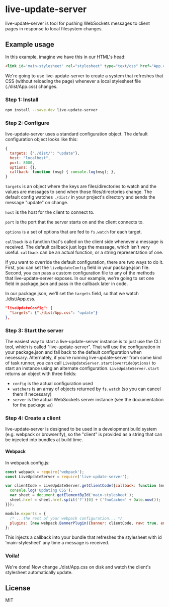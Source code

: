 # live-update-server

live-update-server is tool for pushing WebSockets messages to client pages in response to local filesystem changes.

## Example usage

In this example, imagine we have this in our HTML's head:

```html
<link id='main-stylesheet' rel="stylesheet" type="text/css" href="App.css">
```

We're going to use live-update-server to create a system that refreshes that CSS (without reloading the page) whenever a local stylesheet file (./dist/App.css) changes.

### Step 1: Install

```bash
npm install --save-dev live-update-server
```

### Step 2: Configure

live-update-server uses a standard configuration object. The default configuration object looks like this:

```javascript
{
  targets: {"./dist/": "update"},
  host: "localhost",
  port: 8080,
  options: {},
  callback: function (msg) { console.log(msg); },
}
```

`targets` is an object where the keys are files/directories to watch and the values are messages to send when those files/directories change. The default config watches `./dist/` in your project's directory and sends the message "update" on change.

`host` is the host for the client to connect to.

`port` is the port that the server starts on and the client connects to.

`options` is a set of options that are fed to `fs.watch` for each target.

`callback` is a function that's called on the client side whenever a message is received. The default callback just logs the message, which isn't very useful. `callback` can be an actual function, or a string representation of one.

If you want to override the default configuration, there are two ways to do it. First, you can set the `liveUpdateConfig` field in your package.json file. Second, you can pass a custom configuration file to any of the methods that live-update-server exposes. In our example, we're going to set one field in package.json and pass in the callback later in code.

In our package.json, we'll set the `targets` field, so that we watch ./dist/App.css.
```json
"liveUpdateConfig": {
  "targets": {"./dist/App.css": "update"}
},
```

### Step 3: Start the server

The easiest way to start a live-update-server instance is to just use the CLI tool, which is called "live-update-server". That will use the configuration in your package.json and fall back to the default configuration when necessary. Alternately, if you're running live-update-server from some kind of task runner, you can call `LiveUpdateServer.start(overrideOptions)` to start an instance using an alternate configuration. `LiveUpdateServer.start` returns an object with three fields:

* `config` is the actual configuration used
* `watchers` is an array of objects returned by `fs.watch` (so you can cancel them if necessary)
* `server` is the actual WebSockets server instance (see the documentation for the package `ws`)

### Step 4: Create a client

live-update-server is designed to be used in a development build system (e.g. webpack or browserify), so the "client" is provided as a string that can be injected into bundles at build time.

#### Webpack

In webpack.config.js:

```javascript
const webpack = require('webpack');
const LiveUpdateServer = require('live-update-server');

var clientCode = LiveUpdateServer.getClientCode({callback: function (msg) {
  console.log('Updating CSS');
  var sheet = document.getElementById('main-stylesheet');
  sheet.href = sheet.href.split('?')[0] + ('?noCache=' + Date.now());
}});

module.exports = {
  /* ...the rest of your webpack configuration... */
  plugins: [new webpack.BannerPlugin({banner: clientCode, raw: true, entryOnly: true})]
};
```

This injects a callback into your bundle that refreshes the stylesheet with id 'main-stylesheet' any time a message is received.

### Voila!

We're done! Now change ./dist/App.css on disk and watch the client's stylesheet automatically update.

## License

MIT
